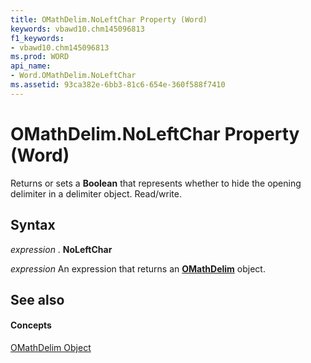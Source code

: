 ```yaml
---
title: OMathDelim.NoLeftChar Property (Word)
keywords: vbawd10.chm145096813
f1_keywords:
- vbawd10.chm145096813
ms.prod: WORD
api_name:
- Word.OMathDelim.NoLeftChar
ms.assetid: 93ca382e-6bb3-81c6-654e-360f588f7410
---
```



# OMathDelim.NoLeftChar Property (Word)

Returns or sets a  **Boolean** that represents whether to hide the opening delimiter in a delimiter object. Read/write.


## Syntax

 _expression_ . **NoLeftChar**

 _expression_ An expression that returns an **[OMathDelim](omathdelim-object-word.md)** object.


## See also


#### Concepts


[OMathDelim Object](omathdelim-object-word.md)


